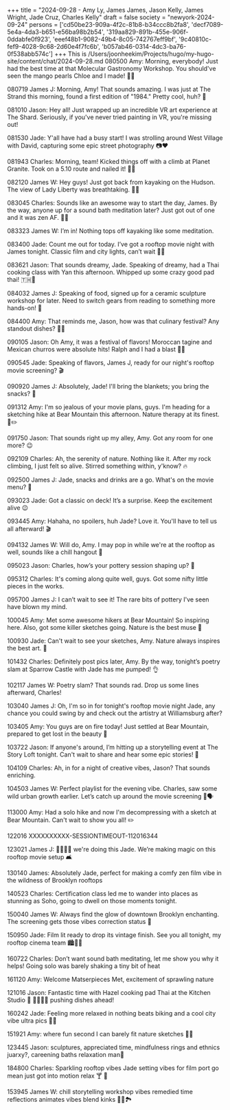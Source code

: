 +++
title = "2024-09-28 - Amy Ly, James James, Jason Kelly, James Wright, Jade Cruz, Charles Kelly"
draft = false
society = "newyork-2024-09-24"
persons = ['cd50be23-909a-4f2c-81b8-b34ccc8b2fa8', 'decf7089-5e4a-4da3-b651-e56ba98b2b54', '319aa829-891b-455e-906f-0ddabfe0f923', 'eeef48b1-9082-49b4-8c05-742767eff9bf', '9c40810c-fef9-4028-9c68-2d60e4f7fc6b', 'b057ab46-0314-4dc3-ba76-0f538abb574c']
+++
This is /Users/joonheekim/Projects/hugo/my-hugo-site/content/chat/2024-09-28.md
080500 Amy: Morning, everybody! Just had the best time at that Molecular Gastronomy Workshop. You should've seen the mango pearls Chloe and I made! 🍑✨

080719 James J: Morning, Amy! That sounds amazing. I was just at The Strand this morning, found a first edition of "1984." Pretty cool, huh? 📖

081010 Jason: Hey all! Just wrapped up an incredible VR art experience at The Shard. Seriously, if you've never tried painting in VR, you're missing out!

081530 Jade: Y'all have had a busy start! I was strolling around West Village with David, capturing some epic street photography 📷❤️

081943 Charles: Morning, team! Kicked things off with a climb at Planet Granite. Took on a 5.10 route and nailed it! 🧗‍♂️

082120 James W: Hey guys! Just got back from kayaking on the Hudson. The view of Lady Liberty was breathtaking. 🚣‍♂️

083045 Charles: Sounds like an awesome way to start the day, James. By the way, anyone up for a sound bath meditation later? Just got out of one and it was zen AF. 🧘‍♂️

083323 James W: I’m in! Nothing tops off kayaking like some meditation.

083400 Jade: Count me out for today. I’ve got a rooftop movie night with James tonight. Classic film and city lights, can’t wait 🧺🎥

083621 Jason: That sounds dreamy, Jade. Speaking of dreamy, had a Thai cooking class with Yan this afternoon. Whipped up some crazy good pad thai! 🇹🇭🍜

084032 James J: Speaking of food, signed up for a ceramic sculpture workshop for later. Need to switch gears from reading to something more hands-on! 🏺

084400 Amy: That reminds me, Jason, how was that culinary festival? Any standout dishes? 🌮🍱

090105 Jason: Oh Amy, it was a festival of flavors! Moroccan tagine and Mexican churros were absolute hits! Ralph and I had a blast 👨‍🍳

090545 Jade: Speaking of flavors, James J, ready for our night's rooftop movie screening? 🎬

090920 James J: Absolutely, Jade! I'll bring the blankets; you bring the snacks? 🍿

091312 Amy: I'm so jealous of your movie plans, guys. I'm heading for a sketching hike at Bear Mountain this afternoon. Nature therapy at its finest. 🌲✏️

091750 Jason: That sounds right up my alley, Amy. Got any room for one more? 😉

092109 Charles: Ah, the serenity of nature. Nothing like it. After my rock climbing, I just felt so alive. Stirred something within, y'know? 🔥

092500 James J: Jade, snacks and drinks are a go. What's on the movie menu? 🎉

093023 Jade: Got a classic on deck! It’s a surprise. Keep the excitement alive 😉

093445 Amy: Hahaha, no spoilers, huh Jade? Love it. You'll have to tell us all afterward! 🎬

094132 James W: Will do, Amy. I may pop in while we're at the rooftop as well, sounds like a chill hangout 🍻

095023 Jason: Charles, how’s your pottery session shaping up? 🏺

095312 Charles: It's coming along quite well, guys. Got some nifty little pieces in the works.

095700 James J: I can’t wait to see it! The rare bits of pottery I've seen have blown my mind.

100045 Amy: Met some awesome hikers at Bear Mountain! So inspiring here. Also, got some killer sketches going. Nature is the best muse 🌳

100930 Jade: Can't wait to see your sketches, Amy. Nature always inspires the best art. 🌲

101432 Charles: Definitely post pics later, Amy. By the way, tonight’s poetry slam at Sparrow Castle with Jade has me pumped! 👌

102117 James W: Poetry slam? That sounds rad. Drop us some lines afterward, Charles!

103040 James J: Oh, I'm so in for tonight's rooftop movie night Jade, any chance you could swing by and check out the artistry at Williamsburg after?

103405 Amy: You guys are on fire today! Just settled at Bear Mountain, prepared to get lost in the beauty 🌅

103722 Jason: If anyone's around, I’m hitting up a storytelling event at The Story Loft tonight. Can't wait to share and hear some epic stories! 🎤

104109 Charles: Ah, in for a night of creative vibes, Jason? That sounds enriching.

104503 James W: Perfect playlist for the evening vibe. Charles, saw some wild urban growth earlier. Let’s catch up around the movie screening 🎥🗣️

113000 Amy: Had a solo hike and now I'm decompressing with a sketch at Bear Mountain. Can't wait to show you all! ✏️

122016 XXXXXXXXXX-SESSIONTIMEOUT-112016344

123021 James J: 💪🏾💪🏾 we're doing this Jade. We’re making magic on this rooftop movie setup 🛋

130140 James: Absolutely Jade, perfect for making a comfy zen film vibe in the wildness of Brooklyn rooftops 

140523 Charles: Certification class led me to wander into places as stunning as Soho, going to dwell on those moments tonight.

150040 James W: Always find the glow of downtown Brooklyn enchanting. The screening gets those vibes correction status 🌇

150950 Jade: Film lit ready to drop its vintage finish. See you all tonight, my rooftop cinema team 🏙🛌🌆

160722 Charles: Don’t want sound bath meditating, let me show you why it helps! Going solo was barely shaking a tiny bit of heat

161120 Amy: Welcome Matserpieces Met, excitement of sprawling nature

121016 Jason: Fantastic time with Hazel cooking pad Thai at the Kitchen Studio 🌺 👩🏾‍🎤🏡 pushing dishes ahead!

160242 Jade: Feeling more relaxed in nothing beats biking and a cool city vibe ultra pics 👧🏾

151921 Amy: where fun second I can barely fit nature sketches 🎨🌲

123445 Jason: sculptures, appreciated time, mindfulness rings and ethnics juarxy?, careening baths relaxation man🎉

184800 Charles: Sparkling rooftop vibes Jade setting vibes for film port go mean just got into motion relax 🍸 🍿

153945 James W: chill storytelling workshop vibes remedied time reflections animates vibes blend kinks ✌🏿🏞
